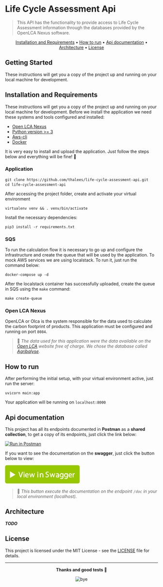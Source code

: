 # Life Cycle Assessment Api

> This API has the functionality to provide access to Life Cycle Assessment information through the databases provided by the OpenLCA Nexus software.

<p align="center">
  <a href="#installation-and-requirements">Installation and Requirements</a> • 
  <a href="#how-to-run">How to run</a> •  
  <a href="#api-documentation">Api documentation</a> • 
  <a href="#architecture">Architecture</a> • 
  <a href="#license">License</a>
</p>

## Getting Started

These instructions will get you a copy of the project up and running on your local machine for development.

## Installation and Requirements

These instructions will get you a copy of the project up and running on your local machine for development. Before we install the application we need these systems and tools configured and installed:

- [Open LCA Nexus](https://www.openlca.org/download/)
- [Python version >= 3](https://www.python.org/downloads/)
- [Aws-cli](https://aws.amazon.com/pt/cli/)
- [Docker](https://docs.docker.com/get-docker/)

It is very easy to install and upload the application. Just follow the steps below and everything will be fine! 🎉

### Application

```
git clone https://github.com/thalees/life-cycle-assessment-api.git
cd life-cycle-assessment-api
```

After accessing the project folder, create and activate your virtual environment
```
virtualenv venv && . venv/bin/activate
```

Install the necessary dependencies:
```
pip3 install -r requirements.txt
```

### SQS

To run the calculation flow it is necessary to go up and configure the infrastructure and create the queue that will be used by the application. To mock AWS services we are using localstack. To run it, just run the command below:
```
docker-compose up -d
```

After the localstack container has successfully uploaded, create the queue in SQS using the `make` command:
```
make create-queue
```

### Open LCA Nexus

OpenLCA or Olca is the system responsible for the data used to calculate the carbon footprint of products. This application must be configured and running on port `8084`. 
> 📢 _The data used for this application were the data available on the [Open LCA](https://www.openlca.org/) website free of charge. We chose the database called [Agribalyse](https://nexus.openlca.org/database/Agribalyse)_.

## How to run

After performing the initial setup, with your virtual environment active, just run the server:
```
uvicorn main:app
```

Your application will be running on `localhost:8000`

## Api documentation

This project has all its endpoints documented in **Postman** as a **shared collection**, to get a copy of its endpoints, just click the link below:

[![Run in Postman](https://run.pstmn.io/button.svg)](https://www.getpostman.com/collections/db463e8924381444ee4e)

If you want to see the documentation on the **swagger**, just click the button below to view:

[![View in Swagger](assets/view-in-swagger-button.svg)](http://localhost:8000/docs)
> 📢 _This button execute the documentation on the endpoint `/doc` in your local environment (localhost)._

## Architecture

**_TODO_**

## License

This project is licensed under the MIT License - see the [LICENSE](LICENSE) file for details.

---
<p align="center"><b>Thanks and good tests 🎉</b></p>
<p align="center">
  <img width="100" height="100" alt="bye" src="https://media.giphy.com/media/JO3FKwP5Fwx44uMfDI/giphy.gif">
</p>